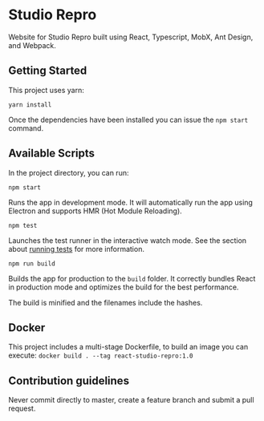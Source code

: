 # Studio Repro

Website for Studio Repro built using React, Typescript, MobX, Ant Design, and Webpack.

## Getting Started

This project uses yarn:

```
yarn install
```

Once the dependencies have been installed you can issue the `npm start` command.

## Available Scripts

In the project directory, you can run:

`npm start`

Runs the app in development mode.
It will automatically run the app using Electron and supports HMR (Hot Module Reloading).

`npm test`

Launches the test runner in the interactive watch mode.
See the section about [running tests](https://facebook.github.io/create-react-app/docs/running-tests) for more information.

`npm run build`

Builds the app for production to the `build` folder.
It correctly bundles React in production mode and optimizes the build for the best performance.

The build is minified and the filenames include the hashes.

## Docker

This project includes a multi-stage Dockerfile, to build an image you can execute: `docker build . --tag react-studio-repro:1.0`

## Contribution guidelines

Never commit directly to master, create a feature branch and submit a pull request.
